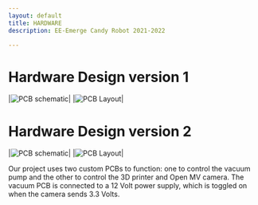 ```yaml
---
layout: default
title: HARDWARE
description: EE-Emerge Candy Robot 2021-2022

---
```


# Hardware Design version 1
|![PCB schematic]({{site.baseurl}}/assets/css/first_controller.png)|
|![PCB Layout]({{site.baseurl}}/assets/css/firstPCB.png)|

# Hardware Design version 2
|![PCB schematic]({{site.baseurl}}/assets/css/sch.png)|
|![PCB Layout]({{site.baseurl}}/assets/css/PCB.png)|

Our project uses two custom PCBs to function: one to control the vacuum pump and the other to control the 3D printer and Open MV camera.
The vacuum PCB is connected to a 12 Volt power supply, which is toggled on when the camera sends 3.3 Volts. 

